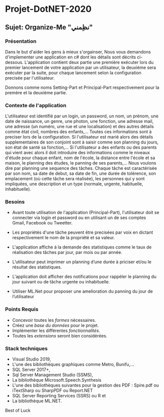 # Projet-DotNET-2020

## Sujet: Organize-Me "نظِمني" 

### Présentation

Dans le but d'aider les gens à mieux s'orgainser, Nous vous demandons d'implementer une application en c# dont les détails sont décrits ci-dessous.
L'application contient deux partie une première exécuter lors du premier lancement de votre application par un utilisateur, la deuxième sera exécuter par la suite, pour chaque lancement selon la configuration precisée par l'utilisateur.
	
Donnons comme noms Setting-Part et Principal-Part respectivement pour la premère et la deuxième partie.


### Contexte de l'application

L'utilisateur est identifié par un login, un password, un nom, un prénom, une date de naissance, un genre, une photon, une fonction, une adresse mail, une adresse (un numéro, une rue et une localisation) et des autres détails comme état civil, nombres des enfants,... 
Toutes ces informations sont à preciser lors de la configuration.
Si l'utilisateur est marié alors des détails supplementaires de son conjoint sont à saisir comme son planning du jours, son état de santé sa fonction,...
Si l'utilisateur a des enfants ou des parents qui vient avec alors il doit introduire des informations comme le niveaux d'étude pour chaque enfant, nom de l'école, la distance entre l'école et sa maison, le planning des études, le panning de ses parents,...
Nous voulons dire par planning une sequence des tâches.
Chaque tâche est caractérisée par son nom, sa date de debut, sa date de fin, une durée de tolérence, son emplacement (où cette tâche sera réalisée), les personnes qui y sont impliquées, une description et un type (normale, urgente, habituelle, inhabituelle).
	
### Besoins


* Avant toute utilisation de l'application (Principal-Part), l'utilisateur doit se connecter via login et password ou en utilisant un de ses comptes Gmail, Facebook ou Tweetter.
	
* Les propriétés d'une tâche peuvent être precisées par voix en dictant respectivement le nom de la propriété et sa valeur.
* L'application affiche à la demande des statistiques comme le taux de réalisation des tâches par jour, par mois ou par année.
* L’utilisateur peut imprimer un planning d’une durée à priciser et/ou le résultat des statistiques.
* L'application doit afficher des notifications pour rappéler le planning du jour suivant ou de tâche urgente ou inhabituelle.
* Utiliser ML.Net pour proposer une amelioration du panning du jour de l’utilisateur

### Points Requis


* Concevoir toutes les *formes* nécessaires.
* Créez une *base du données* pour le projet.
* Implémenter les différentes *fonctionnalités*.
* Toutes les *extensions* seront bien considérées.


### Stack techniques


* Visual Studio 2019,
* L'une des bibliothèques graphiques comme Metro, Bunifu,...
* SQL Server 2017+,
* Sql Server Management Studio (SSMS),
* La bibliothèque Microsoft.Speech.Synthesis
* L'une des bibliothèques suivantes pour la gestion des PDF : Spire.pdf ou iTextSharp ou SharpPDF ou Report.NET
 * SQL Server Reporting Services (SSRS) ou R et
* La bibliothèque ML.NET.

Best of Luck
